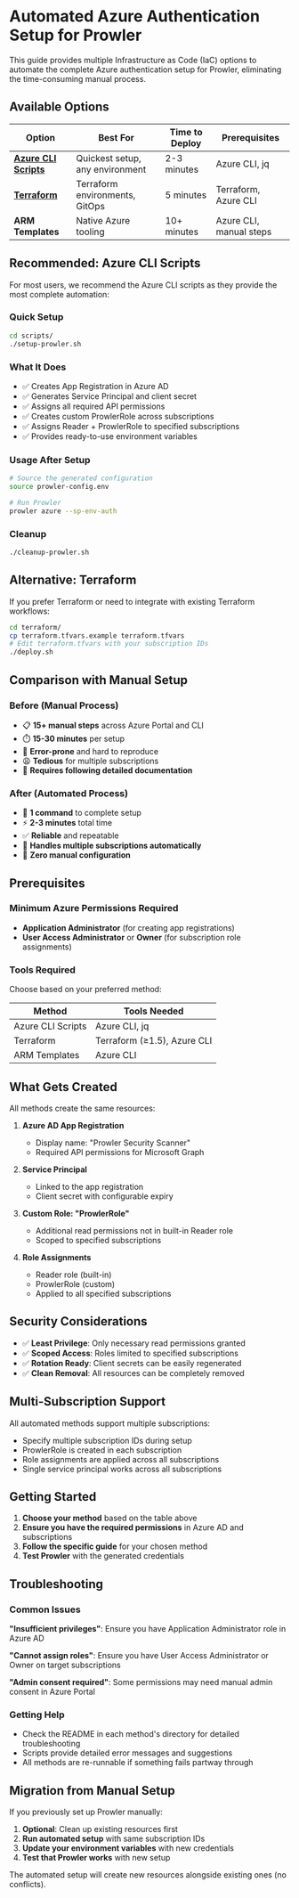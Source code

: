 # Automated Azure Authentication Setup for Prowler

This guide provides multiple Infrastructure as Code (IaC) options to automate the complete Azure authentication setup for Prowler, eliminating the time-consuming manual process.

## Available Options

| Option | Best For | Time to Deploy | Prerequisites |
|--------|----------|----------------|---------------|
| **[Azure CLI Scripts](./scripts/)** | Quickest setup, any environment | 2-3 minutes | Azure CLI, jq |
| **[Terraform](./terraform/)** | Terraform environments, GitOps | 5 minutes | Terraform, Azure CLI |
| **ARM Templates** | Native Azure tooling | 10+ minutes | Azure CLI, manual steps |

## Recommended: Azure CLI Scripts

For most users, we recommend the Azure CLI scripts as they provide the most complete automation:

### Quick Setup

```bash
cd scripts/
./setup-prowler.sh
```

### What It Does

- ✅ Creates App Registration in Azure AD
- ✅ Generates Service Principal and client secret
- ✅ Assigns all required API permissions
- ✅ Creates custom ProwlerRole across subscriptions
- ✅ Assigns Reader + ProwlerRole to specified subscriptions
- ✅ Provides ready-to-use environment variables

### Usage After Setup

```bash
# Source the generated configuration
source prowler-config.env

# Run Prowler
prowler azure --sp-env-auth
```

### Cleanup

```bash
./cleanup-prowler.sh
```

## Alternative: Terraform

If you prefer Terraform or need to integrate with existing Terraform workflows:

```bash
cd terraform/
cp terraform.tfvars.example terraform.tfvars
# Edit terraform.tfvars with your subscription IDs
./deploy.sh
```

## Comparison with Manual Setup

### Before (Manual Process)
- 📋 **15+ manual steps** across Azure Portal and CLI
- ⏱️ **15-30 minutes** per setup
- 🔄 **Error-prone** and hard to reproduce
- 😩 **Tedious** for multiple subscriptions
- 📖 **Requires following detailed documentation**

### After (Automated Process)
- 🚀 **1 command** to complete setup
- ⚡ **2-3 minutes** total time
- ✅ **Reliable** and repeatable
- 🎯 **Handles multiple subscriptions automatically**
- 🤖 **Zero manual configuration**

## Prerequisites

### Minimum Azure Permissions Required

- **Application Administrator** (for creating app registrations)
- **User Access Administrator** or **Owner** (for subscription role assignments)

### Tools Required

Choose based on your preferred method:

| Method | Tools Needed |
|--------|-------------|
| Azure CLI Scripts | Azure CLI, jq |
| Terraform | Terraform (≥1.5), Azure CLI |
| ARM Templates | Azure CLI |

## What Gets Created

All methods create the same resources:

1. **Azure AD App Registration**
   - Display name: "Prowler Security Scanner"
   - Required API permissions for Microsoft Graph

2. **Service Principal**
   - Linked to the app registration
   - Client secret with configurable expiry

3. **Custom Role: "ProwlerRole"**
   - Additional read permissions not in built-in Reader role
   - Scoped to specified subscriptions

4. **Role Assignments**
   - Reader role (built-in)
   - ProwlerRole (custom)
   - Applied to all specified subscriptions

## Security Considerations

- ✅ **Least Privilege**: Only necessary read permissions granted
- ✅ **Scoped Access**: Roles limited to specified subscriptions
- ✅ **Rotation Ready**: Client secrets can be easily regenerated
- ✅ **Clean Removal**: All resources can be completely removed

## Multi-Subscription Support

All automated methods support multiple subscriptions:

- Specify multiple subscription IDs during setup
- ProwlerRole is created in each subscription
- Role assignments are applied across all subscriptions
- Single service principal works across all subscriptions

## Getting Started

1. **Choose your method** based on the table above
2. **Ensure you have the required permissions** in Azure AD and subscriptions
3. **Follow the specific guide** for your chosen method
4. **Test Prowler** with the generated credentials

## Troubleshooting

### Common Issues

**"Insufficient privileges"**: Ensure you have Application Administrator role in Azure AD

**"Cannot assign roles"**: Ensure you have User Access Administrator or Owner on target subscriptions

**"Admin consent required"**: Some permissions may need manual admin consent in Azure Portal

### Getting Help

- Check the README in each method's directory for detailed troubleshooting
- Scripts provide detailed error messages and suggestions
- All methods are re-runnable if something fails partway through

## Migration from Manual Setup

If you previously set up Prowler manually:

1. **Optional**: Clean up existing resources first
2. **Run automated setup** with same subscription IDs
3. **Update your environment variables** with new credentials
4. **Test that Prowler works** with new setup

The automated setup will create new resources alongside existing ones (no conflicts).